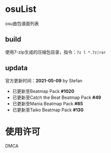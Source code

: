 # osuList

osu曲包谱面列表

## build

使用7-zip生成的压缩包目录，指令：`7z l *.7z|rar`

## updata

官方更新时间：**2021-05-09** by Stefan

- 已更新至Beatmap Pack **#1020**
- 已更新至Catch the Beat Beatmap Pack **#49**
- 已更新至Mania Beatmap Pack **#85**
- 已更新至Taiko Beatmap Pack **#130**

# 使用许可

DMCA

